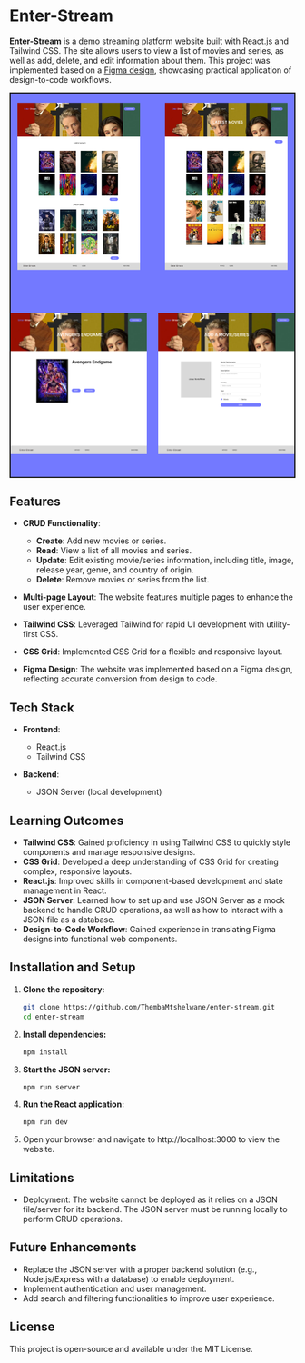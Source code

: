 # Enter-Stream

**Enter-Stream** is a demo streaming platform website built with React.js and Tailwind CSS. The site allows users to view a list of movies and series, as well as add, delete, and edit information about them. This project was implemented based on a [Figma design](https://www.figma.com/design/KcS8Gjwlfkm1PkCGLUBF1k/Untitled?node-id=8-270&t=ipdqPwcNJ1WfSmf7-0), showcasing practical application of design-to-code workflows.

<div
  style="
    display: grid;
    grid-template-rows: 1fr 1fr;
    grid-template-columns: 1fr 1fr;
    max-width: 650px;
    background-color: #7379ff;
    margin: 0px auto;
    border: 2px solid;
    align-items: center;
    justify-items: center;
    gap: 20px;
  "
>
  <img
    src="public/images/image1.png"
    alt="Image 1"
    width="300"
    style="transform: scale(0.9)"
  />
  <img
    src="public/images/image2.png"
    alt="Image 2"
    width="300"
    style="transform: scale(0.9)"
  />
  <img
    src="public/images/image3.png"
    alt="Image 3"
    width="300"
    style="object-fit: cover"
  />
  <img src="public/images/image4.png" alt="Image 4" width="300" />
</div>

## Features

- **CRUD Functionality**:
  - **Create**: Add new movies or series.
  - **Read**: View a list of all movies and series.
  - **Update**: Edit existing movie/series information, including title, image, release year, genre, and country of origin.
  - **Delete**: Remove movies or series from the list.
- **Multi-page Layout**: The website features multiple pages to enhance the user experience.

- **Tailwind CSS**: Leveraged Tailwind for rapid UI development with utility-first CSS.

- **CSS Grid**: Implemented CSS Grid for a flexible and responsive layout.

- **Figma Design**: The website was implemented based on a Figma design, reflecting accurate conversion from design to code.

## Tech Stack

- **Frontend**:

  - React.js
  - Tailwind CSS

- **Backend**:
  - JSON Server (local development)

## Learning Outcomes

- **Tailwind CSS**: Gained proficiency in using Tailwind CSS to quickly style components and manage responsive designs.
- **CSS Grid**: Developed a deep understanding of CSS Grid for creating complex, responsive layouts.
- **React.js**: Improved skills in component-based development and state management in React.
- **JSON Server**: Learned how to set up and use JSON Server as a mock backend to handle CRUD operations, as well as how to interact with a JSON file as a database.
- **Design-to-Code Workflow**: Gained experience in translating Figma designs into functional web components.

## Installation and Setup

1. **Clone the repository:**

   ```bash
   git clone https://github.com/ThembaMtshelwane/enter-stream.git
   cd enter-stream

   ```

2. **Install dependencies:**

   ```bash
   npm install

   ```

3. **Start the JSON server:**

   ```bash
   npm run server

   ```

4. **Run the React application:**

   ```bash
   npm run dev

   ```

5. Open your browser and navigate to http://localhost:3000 to view the website.

## Limitations

- Deployment: The website cannot be deployed as it relies on a JSON file/server for its backend. The JSON server must be running locally to perform CRUD operations.

## Future Enhancements

- Replace the JSON server with a proper backend solution (e.g., Node.js/Express with a database) to enable deployment.
- Implement authentication and user management.
- Add search and filtering functionalities to improve user experience.

## License

This project is open-source and available under the MIT License.
